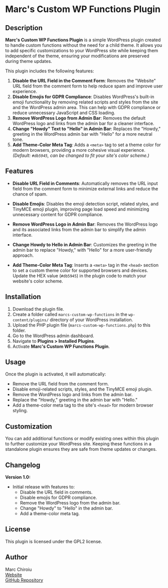 # Marc's Custom WP Functions Plugin

## Description

**Marc's Custom WP Functions Plugin** is a simple WordPress plugin created to handle custom functions without the need for a child theme. It allows you to add specific customizations to your WordPress site while keeping them independent of the theme, ensuring your modifications are preserved during theme updates.

This plugin includes the following features:

1. **Disable the URL Field in the Comment Form**: Removes the "Website" URL field from the comment form to help reduce spam and improve user experience.
2. **Disable Emojis for GDPR Compliance**: Disables WordPress's built-in emoji functionality by removing related scripts and styles from the site and the WordPress admin area. This can help with GDPR compliance or reduce unnecessary JavaScript and CSS loading.
3. **Remove WordPress Logo from Admin Bar**: Removes the default WordPress logo and links from the admin bar for a cleaner interface.
4. **Change "Howdy" Text to "Hello" in Admin Bar**: Replaces the "Howdy," greeting in the WordPress admin bar with "Hello" for a more neutral tone.
5. **Add Theme-Color Meta Tag**: Adds a `<meta>` tag to set a theme color for modern browsers, providing a more cohesive visual experience. *(Default: `#db5945`, can be changed to fit your site's color scheme.)*

## Features

- **Disable URL Field in Comments**: Automatically removes the URL input field from the comment form to minimize external links and reduce the chance of spam.
  
- **Disable Emojis**: Disables the emoji detection script, related styles, and TinyMCE emoji plugin, improving page load speed and minimizing unnecessary content for GDPR compliance.

- **Remove WordPress Logo in Admin Bar**: Removes the WordPress logo and its associated links from the admin bar to simplify the admin interface.

- **Change Howdy to Hello in Admin Bar**: Customizes the greeting in the admin bar to replace "Howdy," with "Hello" for a more user-friendly approach.

- **Add Theme-Color Meta Tag**: Inserts a `<meta>` tag in the `<head>` section to set a custom theme color for supported browsers and devices. Update the HEX value (`#db5945`) in the plugin code to match your website's color scheme.

## Installation

1. Download the plugin file.
2. Create a folder called `marcs-custom-wp-functions` in the `wp-content/plugins/` directory of your WordPress installation.
3. Upload the PHP plugin file (`marcs-custom-wp-functions.php`) to this folder.
4. Go to the WordPress admin dashboard.
5. Navigate to **Plugins > Installed Plugins**.
6. Activate **Marc's Custom WP Functions Plugin**.

## Usage

Once the plugin is activated, it will automatically:

- Remove the URL field from the comment form.
- Disable emoji-related scripts, styles, and the TinyMCE emoji plugin.
- Remove the WordPress logo and links from the admin bar.
- Replace the "Howdy," greeting in the admin bar with "Hello."
- Add a theme-color meta tag to the site's `<head>` for modern browser styling.

## Customization

You can add additional functions or modify existing ones within this plugin to further customize your WordPress site. Keeping these functions in a standalone plugin ensures they are safe from theme updates or changes.

## Changelog

**Version 1.0:**
- Initial release with features to:
  - Disable the URL field in comments.
  - Disable emojis for GDPR compliance.
  - Remove the WordPress logo from the admin bar.
  - Change "Howdy" to "Hello" in the admin bar.
  - Add a theme-color meta tag.

## License

This plugin is licensed under the GPL2 license.

## Author

Marc Chiroiu  
[Website](https://chiroiu.com)  
[GitHub Repository](https://github.com/schischa/marcs-custom-wp-functions)
